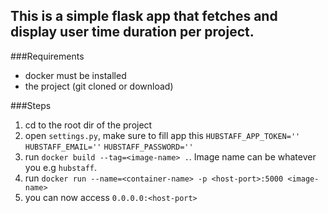 This is a simple flask app that fetches and display user time duration per project.
---
###Requirements
* docker must be installed
* the project (git cloned or download)

###Steps
1. cd to the root dir of the project
2. open `settings.py`, make sure to fill app this
    `HUBSTAFF_APP_TOKEN=''`
    `HUBSTAFF_EMAIL=''`
    `HUBSTAFF_PASSWORD=''`
3. run `docker build --tag=<image-name> .`. Image name can be whatever you e.g `hubstaff`.
4. run `docker run --name=<container-name> -p <host-port>:5000 <image-name>`
5. you can now access `0.0.0.0:<host-port>`
